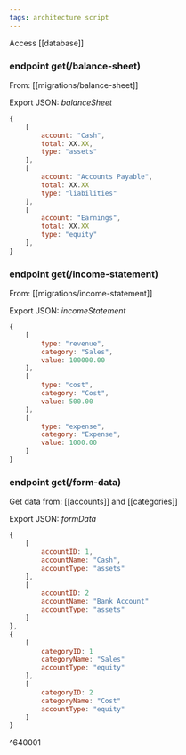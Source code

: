 ```yaml
---
tags: architecture script
---
```


Access [[database]]

### endpoint get(/balance-sheet)

From: [[migrations/balance-sheet]]

Export JSON: *balanceSheet*
```js
{
	[
		account: "Cash",
		total: XX.XX,
		type: "assets"
	],
	[
		account: "Accounts Payable",
		total: XX.XX
		type: "liabilities"
	],
	[
		account: "Earnings",
		total: XX.XX
		type: "equity"
	],
}
```

### endpoint get(/income-statement)

From: [[migrations/income-statement]]

Export JSON: *incomeStatement*

```js
{
	[
		type: "revenue",
		category: "Sales",
		value: 100000.00
	],
	[
		type: "cost",
		category: "Cost",
		value: 500.00
	],
	[
		type: "expense",
		category: "Expense",
		value: 1000.00
	]
}
```

### endpoint get(/form-data)

Get data from: [[accounts]] and [[categories]]

Export JSON: *formData*

```js
{
	[
		accountID: 1,
		accountName: "Cash",
		accountType: "assets"
	],
	[
		accountID: 2
		accountName: "Bank Account"
		accountType: "assets"
	]
},
{
	[
		categoryID: 1
		categoryName: "Sales"
		accountType: "equity"
	],
	[
		categoryID: 2
		categoryName: "Cost"
		accountType: "equity"
	]
}
```

^640001
